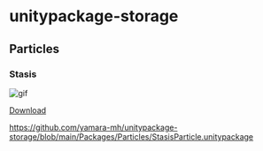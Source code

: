 # unitypackage-storage

## Particles

### Stasis

![gif](https://github.com/yamara-mh/unitypackage-storage/assets/39893033/23ab4ddd-2bb9-4d3f-906f-709fd667d083)

[Download](https://github.com/yamara-mh/unitypackage-storage/raw/main/Packages/Particles/StasisParticle.unitypackage)

https://github.com/yamara-mh/unitypackage-storage/blob/main/Packages/Particles/StasisParticle.unitypackage
